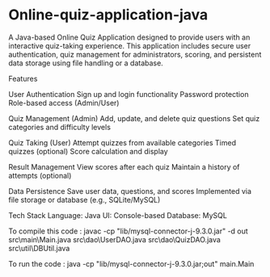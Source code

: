 # Online-quiz-application-java
A Java-based Online Quiz Application designed to provide users with an interactive quiz-taking experience. This application includes secure user authentication, quiz management for administrators, scoring, and persistent data storage using file handling or a database.

 Features

User Authentication
Sign up and login functionality
Password protection
Role-based access (Admin/User)

Quiz Management (Admin)
Add, update, and delete quiz questions
Set quiz categories and difficulty levels

Quiz Taking (User)
Attempt quizzes from available categories
Timed quizzes (optional)
Score calculation and display

Result Management
View scores after each quiz
Maintain a history of attempts (optional)

Data Persistence
Save user data, questions, and scores
Implemented via file storage or database (e.g., SQLite/MySQL)

Tech Stack
Language: Java
UI: Console-based
Database:  MySQL

To compile this code : javac -cp "lib/mysql-connector-j-9.3.0.jar" -d out src\main\Main.java src\dao\UserDAO.java src\dao\QuizDAO.java src\util\DBUtil.java


To run the code : java -cp "lib/mysql-connector-j-9.3.0.jar;out" main.Main

